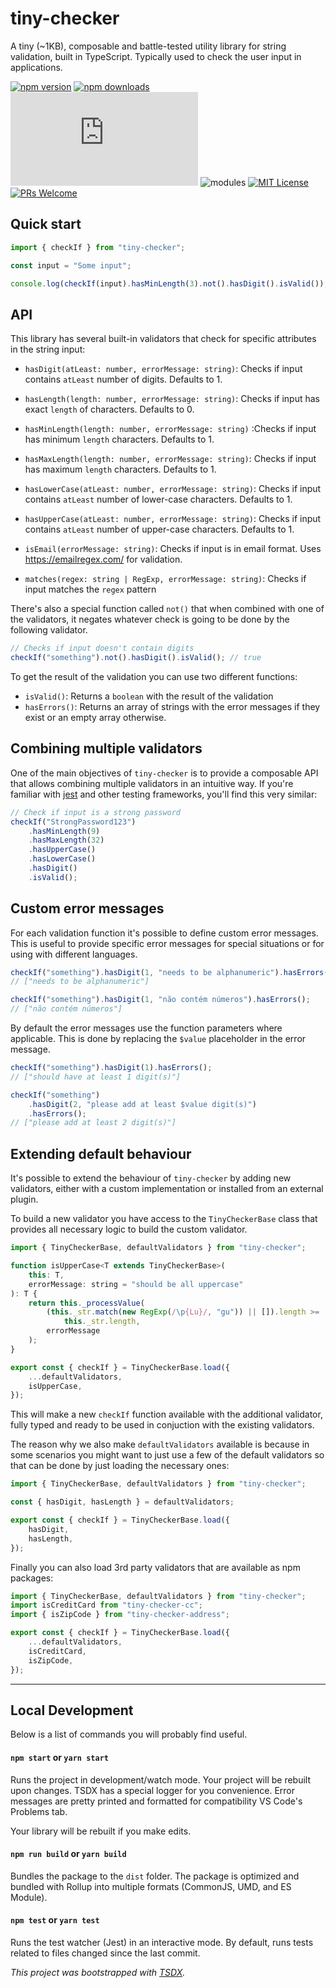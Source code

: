# tiny-checker

A tiny (~1KB), composable and battle-tested utility library for string validation, built in TypeScript. Typically used to check the user input in applications.

[![npm version][version-badge]][npm]
[![npm downloads][downloads-badge]][npm]
[![gzip size][size-badge]][size]
![modules][modules-badge]
[![MIT License][license-badge]][license]
[![PRs Welcome][prs-badge]][prs]

## Quick start

```js
import { checkIf } from "tiny-checker";

const input = "Some input";

console.log(checkIf(input).hasMinLength(3).not().hasDigit().isValid()); // true
```

## API

This library has several built-in validators that check for specific attributes in the string input:

-   `hasDigit(atLeast: number, errorMessage: string)`: Checks if input contains `atLeast` number of digits. Defaults to 1.

-   `hasLength(length: number, errorMessage: string)`: Checks if input has exact `length` of characters. Defaults to 0.

-   `hasMinLength(length: number, errorMessage: string)` :Checks if input has minimum `length` characters. Defaults to 1.

-   `hasMaxLength(length: number, errorMessage: string)`: Checks if input has maximum `length` characters. Defaults to 1.

-   `hasLowerCase(atLeast: number, errorMessage: string)`: Checks if input contains `atLeast` number of lower-case characters. Defaults to 1.

-   `hasUpperCase(atLeast: number, errorMessage: string)`: Checks if input contains `atLeast` number of upper-case characters. Defaults to 1.

-   `isEmail(errorMessage: string)`: Checks if input is in email format. Uses https://emailregex.com/ for validation.

-   `matches(regex: string | RegExp, errorMessage: string)`: Checks if input matches the `regex` pattern

There's also a special function called `not()` that when combined with one of the validators, it negates whatever check is going to be done by the following validator.

```js
// Checks if input doesn't contain digits
checkIf("something").not().hasDigit().isValid(); // true
```

To get the result of the validation you can use two different functions:

-   `isValid()`: Returns a `boolean` with the result of the validation
-   `hasErrors()`: Returns an array of strings with the error messages if they exist or an empty array otherwise.

## Combining multiple validators

One of the main objectives of `tiny-checker` is to provide a composable API that allows combining multiple validators in an intuitive way. If you're familiar with [jest](https://jestjs.io/) and other testing frameworks, you'll find this very similar:

```js
// Check if input is a strong password
checkIf("StrongPassword123")
    .hasMinLength(9)
    .hasMaxLength(32)
    .hasUpperCase()
    .hasLowerCase()
    .hasDigit()
    .isValid();
```

## Custom error messages

For each validation function it's possible to define custom error messages. This is useful to provide specific error messages for special situations or for using with different languages.

```js
checkIf("something").hasDigit(1, "needs to be alphanumeric").hasErrors();
// ["needs to be alphanumeric"]

checkIf("something").hasDigit(1, "não contém números").hasErrors();
// ["não contém números"]
```

By default the error messages use the function parameters where applicable. This is done by replacing the `$value` placeholder in the error message.

```js
checkIf("something").hasDigit(1).hasErrors();
// ["should have at least 1 digit(s)"]

checkIf("something")
    .hasDigit(2, "please add at least $value digit(s)")
    .hasErrors();
// ["please add at least 2 digit(s)"]
```

## Extending default behaviour

It's possible to extend the behaviour of `tiny-checker` by adding new validators, either with a custom implementation or installed from an external plugin.

To build a new validator you have access to the `TinyCheckerBase` class that provides all necessary logic to build the custom validator.

```js
import { TinyCheckerBase, defaultValidators } from "tiny-checker";

function isUpperCase<T extends TinyCheckerBase>(
    this: T,
    errorMessage: string = "should be all uppercase"
): T {
    return this._processValue(
        (this._str.match(new RegExp(/\p{Lu}/, "gu")) || []).length >=
            this._str.length,
        errorMessage
    );
}

export const { checkIf } = TinyCheckerBase.load({
    ...defaultValidators,
    isUpperCase,
});
```

This will make a new `checkIf` function available with the additional validator, fully typed and ready to be used in conjuction with the existing validators.

The reason why we also make `defaultValidators` available is because in some scenarios you might want to just use a few of the default validators so that can be done by just loading the necessary ones:

```js
import { TinyCheckerBase, defaultValidators } from "tiny-checker";

const { hasDigit, hasLength } = defaultValidators;

export const { checkIf } = TinyCheckerBase.load({
    hasDigit,
    hasLength,
});
```

Finally you can also load 3rd party validators that are available as npm packages:

```js
import { TinyCheckerBase, defaultValidators } from "tiny-checker";
import isCreditCard from "tiny-checker-cc";
import { isZipCode } from "tiny-checker-address";

export const { checkIf } = TinyCheckerBase.load({
    ...defaultValidators,
    isCreditCard,
    isZipCode,
});
```

---

## Local Development

Below is a list of commands you will probably find useful.

#### `npm start` or `yarn start`

Runs the project in development/watch mode. Your project will be rebuilt upon changes. TSDX has a special logger for you convenience. Error messages are pretty printed and formatted for compatibility VS Code's Problems tab.

Your library will be rebuilt if you make edits.

#### `npm run build` or `yarn build`

Bundles the package to the `dist` folder.
The package is optimized and bundled with Rollup into multiple formats (CommonJS, UMD, and ES Module).

#### `npm test` or `yarn test`

Runs the test watcher (Jest) in an interactive mode.
By default, runs tests related to files changed since the last commit.

_This project was bootstrapped with [TSDX](https://github.com/jaredpalmer/tsdx)._

[npm]: https://www.npmjs.com/package/tiny-checker
[license]: https://github.com/braposo/tiny-checker/blob/master/LICENSE
[prs]: http://makeapullrequest.com
[size]: https://unpkg.com/tiny-checker/dist/tiny-checker.cjs.production.min.js
[version-badge]: https://img.shields.io/npm/v/tiny-checker.svg?style=flat-square
[downloads-badge]: https://img.shields.io/npm/dm/tiny-checker.svg?style=flat-square
[license-badge]: https://img.shields.io/npm/l/tiny-checker.svg?style=flat-square
[size-badge]: http://img.badgesize.io/https://unpkg.com/tiny-checker/dist/tiny-checker.cjs.production.min.js?compression=gzip&style=flat-square
[modules-badge]: https://img.shields.io/badge/module%20formats-cjs%2C%20esm-green.svg?style=flat-square
[prs-badge]: https://img.shields.io/badge/PRs-welcome-brightgreen.svg?style=flat-square
[coverage-badge]: https://img.shields.io/codecov/c/github/braposo/tiny-checker.svg?style=flat-square
[coverage]: https://codecov.io/github/braposo/tiny-checker
